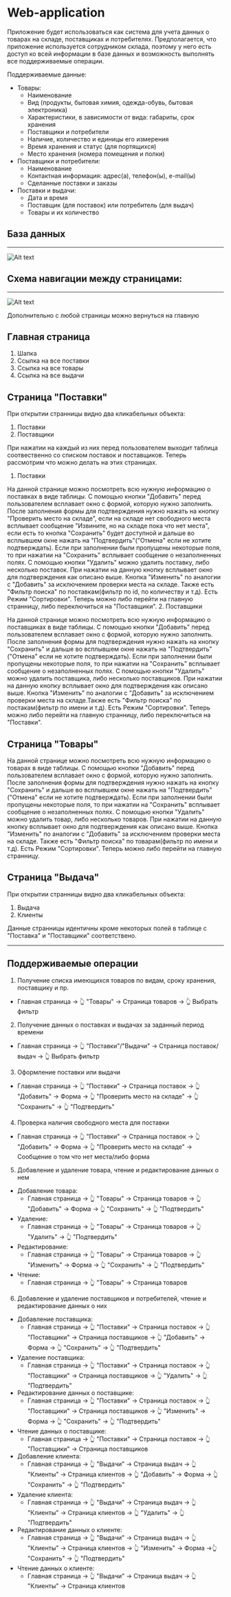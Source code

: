 # Web-application
Приложение будет использоваться как система для учета данных о товарах на складе, поставщиках и потребителях.
Предполагается, что приложение используется сотрудником склада, поэтому у него есть доступ ко всей информации в базе данных и возможность выполнять все поддерживаемые операции.

Поддерживаемые данные:
 - Товары:
    - Наименование
    - Вид (продукты, бытовая химия, одежда-обувь, бытовая электроника)
    - Характеристики, в зависимости от вида: габариты, срок хранения
    - Поставщики и потребители
    - Наличие, количество и единицы его измерения
    - Время хранения и статус (для портящихся)
    - Место хранения (номера помещения и полки)
- Поставщики и потребители:
    - Наименование
    - Контактная информация: адрес(а), телефон(ы), e-mail(ы)
    - Сделанные поставки и заказы
- Поставки и выдачи:
    - Дата и время
    - Поставщик (для поставок) или потребитель (для выдач)
    - Товары и их количество

База данных
-------------
*****
![Alt text](/Images/database.png)

 Схема навигации между страницами:
-------------
*****
![Alt text](/Images/pages.png)

Дополнительно с любой страницы можно вернуться на главную

Главная страница
-------------
1. Шапка
2. Ссылка на все поставки
3. Ссылка на все товары
4. Ссылка на все выдачи

Страница "Поставки"
---------------
При открытии странницы видно два кликабельных объекта:
1. Поставки
2. Поставщики

При нажатии на каждый из них перед пользователем выходит таблица соотвественно со списком поставок и поставщиков. Теперь рассмотрим что можно делать на этих страницах.
1. Поставки

На данной странице можно посмотреть всю нужную информацию о поставках в виде таблицы. С помощью кнопки "Добавить" перед пользователем всплавает окно с формой, которую нужно заполнить. После заполнения формы для подтверждения нужно нажать на кнопку "Проверить место на складе", если на складе нет свободного места всплывает сообщение "Извините, но на складе пока что нет места", если есть то кнопка "Сохранить" будет доступной и дальше во всплывшем окне нажать на "Подтвердить"("Отмена" если не хотите подтверждать). Если при заполнении были пропущены некоторые поля, то при нажатии на "Сохранить" всплывает сообщение о незаполненных полях. С помощью кнопки "Удалить" можно удалить поставку, либо несколько поставок. При нажатии на данную кнопку всплывает окно для подтверждения как описано выше. Кнопка "Изменить" по аналогии с "Добавить" за исключением проверки места на складе. Также есть "Фильтр поиска" по поставкам(фильтр по id, по количеству и т.д). Есть Режим "Сортировки". Теперь можно либо перейти на главную странницу, либо переключиться на "Поставщики".
2. Поставщики

На данной странице можно посмотреть всю нужную информацию о поставщиках в виде таблицы. С помощью кнопки "Добавить" перед пользователем всплавает окно с формой, которую нужно заполнить. После заполнения формы для подтверждения нужно нажать на кнопку "Сохранить" и дальше во всплывшем окне нажать на "Подтвердить"("Отмена" если не хотите подтверждать). Если при заполнении были пропущены некоторые поля, то при нажатии на "Сохранить" всплывает сообщение о незаполненных полях. С помощью кнопки "Удалить" можно удалить поставщика, либо несколько поставщиков. При нажатии на данную кнопку всплывает окно для подтверждения как описано выше. Кнопка "Изменить" по аналогии с "Добавить" за исключением проверки места на складе.Также есть "Фильтр поиска" по постакам(фильтр по имени и т.д). Есть Режим "Сортировки". Теперь можно либо перейти на главную странницу, либо переключиться на "Поставки".

Страница "Товары"
---------------

На данной странице можно посмотреть всю нужную информацию о товарах в виде таблицы. С помощью кнопки "Добавить" перед пользователем всплавает окно с формой, которую нужно заполнить. После заполнения формы для подтверждения нужно нажать на кнопку "Сохранить" и дальше во всплывшем окне нажать на "Подтвердить"("Отмена" если не хотите подтверждать). Если при заполнении были пропущены некоторые поля, то при нажатии на "Сохранить" всплывает сообщение о незаполненных полях. С помощью кнопки "Удалить" можно удалить товар, либо несколько товаров. При нажатии на данную кнопку всплывает окно для подтверждения как описано выше. Кнопка "Изменить" по аналогии с "Добавить" за исключением проверки места на складе. Также есть "Фильтр поиска" по товарам(фильтр по имени и т.д). Есть Режим "Сортировки". Теперь можно либо перейти на главную странницу.

Страница "Выдача"
---------------
При открытии странницы видно два кликабельных объекта:
1. Выдача
2. Клиенты

Данные странницы идентичны кроме некоторых полей в таблице с "Поставка" и "Поставщики" соответствено.

****
Поддерживаемые операции
----------------------
1. Получение списка имеющихся товаров по видам, сроку хранения, поставщику и пр.
- Главная страница -> 👆 "Товары" -> Страница товаров -> 👆 Выбрать фильтр

2. Получение данных о поставках и выдачах за заданный период времени
- Главная страница ->  👆 "Поставки"/"Выдачи" -> Страница поставок/выдач -> 👆 Выбрать фильтр
3. Оформление поставки или выдачи
- Главная страница -> 👆 "Поставки" -> Страница поставок -> 👆 "Добавить" -> Форма -> 👆 "Проверить место на складе" -> 👆 "Сохранить"  -> 👆 "Подтвердить"
4. Проверка наличия свободного места для поставки
- Главная страница -> 👆 "Поставки" -> Страница поставок -> 👆 "Добавить" -> Форма -> 👆 "Проверить место на складе" -> Сообщение о том что нет места/либо форма
5. Добавление и удаление товара, чтение и редактирование данных о нем
- Добавление товара:
    - Главная страница -> 👆 "Товары" -> Страница товаров -> 👆 "Добавить" -> Форма -> 👆 "Сохранить" -> 👆 "Подтвердить"
- Удаление:
    - Главная страница -> 👆 "Товары" -> Страница товаров -> 👆 "Удалить"  -> 👆 "Подтвердить"
- Редактирование:
    - Главная страница -> 👆 "Товары" -> Страница товаров -> 👆 "Изменить" -> Форма -> 👆 "Сохранить" -> 👆 "Подтвердить"
- Чтение:
    - Главная страница -> 👆 "Товары" -> Страница товаров
6. Добавление и удаление поставщиков и потребителей, чтение и редактирование данных о них
- Добавление поставщика:
    - Главная страница -> 👆 "Поставки" -> Страница поставок -> 👆 "Поставщики" -> Страница поставщиков -> 👆 "Добавить" -> Форма -> 👆 "Сохранить" -> 👆 "Подтвердить"
- Удаление поставщика:
    - Главная страница -> 👆 "Поставки" -> Страница поставок -> 👆 "Поставщики" -> Страница поставщиков -> 👆 "Удалить" -> 👆 "Подтвердить"
- Редактирование данных о поставщике:
    - Главная страница -> 👆 "Поставки" -> Страница поставок -> 👆 "Поставщики" -> Страница поставщиков -> 👆 "Изменить" -> Форма -> 👆 "Сохранить" -> 👆 "Подтвердить"
- Чтение данных о поставщике:
    - Главная страница -> 👆 "Поставки" -> Страница поставок -> 👆 "Поставщики" -> Страница поставщиков
- Добавление клиента:
    - Главная страница -> 👆 "Выдачи" -> Страница выдач -> 👆 "Клиенты" -> Страница клиентов -> 👆 "Добавить" -> Форма -> 👆 "Сохранить" -> 👆 "Подтвердить"
- Удаление клиента:
    - Главная страница -> 👆 "Выдачи" -> Страница выдач -> 👆 "Клиенты" -> Страница клиентов -> 👆 "Удалить" -> 👆 "Подтвердить"
- Редактирование данных о клиенте:
    - Главная страница -> 👆 "Выдачи" -> Страница выдач -> 👆 "Клиенты" -> Страница клиентов -> 👆 "Изменить" -> Форма ->👆 "Сохранить" -> 👆 "Подтвердить"
- Чтение данных о клиенте:
    - Главная страница -> 👆 "Выдачи" -> Страница выдач -> 👆 "Клиенты" -> Страница клиентов

